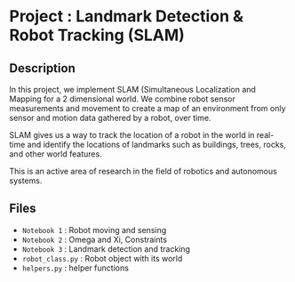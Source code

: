 # Project : Landmark Detection & Robot Tracking (SLAM)

## Description

In this project, we implement SLAM (Simultaneous Localization and Mapping for a 2 dimensional world.
We combine robot sensor measurements and movement to create a map of an environment from only sensor and motion
data gathered by a robot, over time. 

SLAM gives us a way to track the location of a robot in the world in real-time and identify the locations of landmarks such as buildings, trees, rocks, and other world features.

This is an active area of research in the field of robotics and autonomous systems.

## Files

- `Notebook 1` : Robot moving and sensing
- `Notebook 2` : Omega and Xi, Constraints
- `Notebook 3` : Landmark detection and tracking
- `robot_class.py` : Robot object with its world
- `helpers.py` : helper functions
